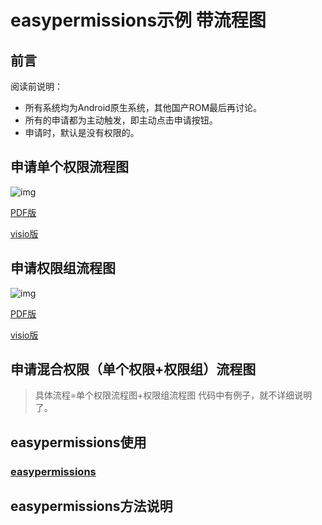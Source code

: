 # easypermissions示例 带流程图

## 前言
阅读前说明：

* 所有系统均为Android原生系统，其他国产ROM最后再讨论。
* 所有的申请都为主动触发，即主动点击申请按钮。
* 申请时，默认是没有权限的。

## 申请单个权限流程图
![img](https://github.com/mzyq/PermissionExample/blob/a5ccdc5254de9940aacd646fb1af024058480180/doc/simple.jpg)

[PDF版](https://github.com/mzyq/PermissionExample/blob/a5ccdc5254de9940aacd646fb1af024058480180/doc/simple.pdf)

[visio版](https://github.com/mzyq/PermissionExample/blob/a5ccdc5254de9940aacd646fb1af024058480180/doc/simple.vsdx)

## 申请权限组流程图
![img](https://github.com/mzyq/PermissionExample/blob/a5ccdc5254de9940aacd646fb1af024058480180/doc/group.jpg)

[PDF版](https://github.com/mzyq/PermissionExample/blob/a5ccdc5254de9940aacd646fb1af024058480180/doc/group.pdf)

[visio版](https://github.com/mzyq/PermissionExample/blob/a5ccdc5254de9940aacd646fb1af024058480180/doc/group.vsdx)

## 申请混合权限（单个权限+权限组）流程图
> 具体流程=单个权限流程图+权限组流程图
代码中有例子，就不详细说明了。

## easypermissions使用

### [easypermissions](https://github.com/googlesamples/easypermissions) ###


## easypermissions方法说明



